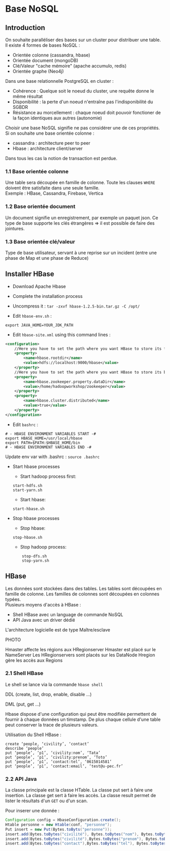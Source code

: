 # Base NoSQL

## Introduction

On souhaite paralléliser des bases sur un cluster pour distribuer une table.  
Il existe 4 formes de bases NoSQL :
* Orientée colonne (cassandra, hbase)
* Orientée document (mongoDB)
* Clé/Valeur "cache mémoire" (apache accumulo, redis)
* Orientée graphe (Neo4j)

Dans une base relationnelle PostgreSQL en cluster :
* Cohérence : Quelque soit le noeud du cluster, une requête donne le même résultat
* Disponibilité : la perte d'un noeud n'entraîne pas l'indisponibilité du SGBDR
* Résistance au morcellement : chaque noeud doit pouvoir fonctioner de la façon identiques aux autres (autonomie)

Choisir une base NoSQL signifie ne pas considérer une de ces propriétés.  
Si on souhaite une base orientée colonne :
* cassandra : architecture peer to peer
* Hbase : architecture client/server

Dans tous les cas la notion de transaction est perdue.

### 1.1 Base orientée colonne

Une table sera découpée en famille de colonne. Toute les clauses `WHERE` doivent être satisfaite dans une seule famille.  
Exemple : HBase, Cassandra, Firebase, Vertica

### 1.2 Base orientée document

Un document signifie un enregistrement, par exemple un paquet json. Ce type de base supporte les clés étrangères => il est possible de faire des jointures.

### 1.3 Base orientée clé/valeur

Type de base utilisateur, servant à une reprise sur un incident (entre une phase de Map et une phase de Reduce)

## Installer HBase

* Download Apache Hbase

* Complete the installation process

* Uncompress it : `tar -zxvf hbase-1.2.5-bin.tar.gz -C /opt/`

* Edit `hbase-env.sh` :
```
export JAVA_HOME=YOUR_JDK_PATH
```

* Edit `hbase-site.xml` using this command lines :
```XML
<configuration>
    //Here you have to set the path where you want HBase to store its files.
    <property>
        <name>hbase.rootdir</name>
        <value>hdfs://localhost:9000/hbase</value>
    </property>
    //Here you have to set the path where you want HBase to store its built in zookeeper  files.
    <property>
        <name>hbase.zookeeper.property.dataDir</name>
        <value>/home/hadoopworkshop/zookeeper</value>
    </property>
    <property>
        <name>hbase.cluster.distributed</name>
        <value>true</value>
    </property>
</configuration>
```

* Edit `bashrc` :
```
# - HBASE ENVIRONMENT VARIABLES START -#
export HBASE_HOME=/usr/local/hbase
export PATH=$PATH:$HBASE_HOME/bin
# - HBASE ENVIRONMENT VARIABLES END -#
```

Update env var with .bashrc : `source .bashrc`

* Start hbase processes
    * Start hadoop process first:
    ```
    start-hdfs.sh
    start-yarn.sh
    ```
    * Start hbase:
    ```
    start-hbase.sh
    ```

* Stop hbase processes

    * Stop hbase:
    ```
    stop-hbase.sh
    ```
    * Stop hadoop process:
    ```
        stop-dfs.sh
        stop-yarn.sh
    ```

## HBase

Les données sont stockées dans des tables. Les tables sont découpées en famille de colonne. Les familles de colonnes sont découpées en colonnes typées.  
Plusieurs moyens d'accès à HBase :
* Shell HBase avec un language de commande NoSQL
* API Java avec un driver dédié

L'architecture logicielle est de type Maître/esclave

PHOTO

Hmaster affecte les régions aux HRegionserver
Hmaster est placé sur le NameServer
Les HRegionservers sont placés sur les DataNode
Hregion gère les accès aux Regions

### 2.1 Shell HBase

Le shell se lance via la commande `hbase shell`

DDL (create, list, drop, enable, disable ...)

DML (put, get ...)

Hbase dispose d'une configuration qui peut être modifiée permettent de fournir à chaque données un timstamp. De plus chaque cellule d'une table peut conserver la trace de plusieurs valeurs.

Utilisation du Shell HBase :
```
create ‘people, ‘civility’, ‘contact’
describe ‘people’    
put ‘people’, ‘p1’, ‘civility:nom’, ‘Tata’
put ‘people’, ‘p1’, ‘civility:prenom’, ‘Toto’
put ‘people’, ‘p1’, ‘contact:tel’, ‘0615014581’
put ‘people’, ‘p1’, ‘contact:email’, ‘test@u-pec.fr’
```

### 2.2 API Java

La classe principale est la classe HTable. La classe put sert à faire une insertion. La classe get sert à faire les accès.
La classe result permet de lister le résultats d'un `GET` ou d'un scan.

Pour inserer une donnée :
```JAVA
Configuration config = HbaseConfiguration.create();
Htable personne = new Htable(conf, "personne");
Put insert = new Put(Bytes.toByts("personne"));
insert.add(Bytes.toBytes("civilité"), Bytes.toBytes("nom"), Bytes.toBytes("deaf"));
insert.add(Bytes.toBytes("civilité"),Bytes.toBytes("prenom"), Bytes.toBytes("john"));
insert.add(Bytes.toBytes("contact"),Bytes.toBytes("tel"), Bytes.toBytes("06XXXXXXX"));
```
